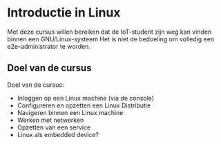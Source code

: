 # Introductie in Linux

Met deze cursus willen bereiken dat de IoT-student zijn weg kan vinden binnen een GNU/Linux-systeem
Het is niet de bedoeling om volledig een e2e-administrator te worden.

## Doel van de cursus

Doel van de cursus:

* Inloggen op een Linux machine (via de console)
* Configureren en opzetten een Linux Distributie
* Navigeren binnen een Linux machine
* Werken met netwerken
* Opzetten van een service
* Linux als embedded device?
